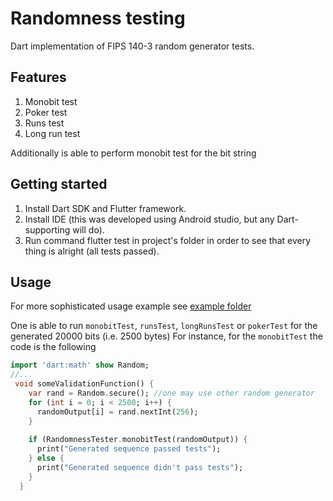 # Randomness testing

Dart implementation of FIPS 140-3 random generator tests.

## Features

1. Monobit test
2. Poker test
3. Runs test
4. Long run test

Additionally is able to perform monobit test for the bit string

## Getting started

1. Install Dart SDK and Flutter framework.
2. Install IDE (this was developed using Android studio, but any Dart-supporting will do).
3. Run command flutter test in project's folder in order to see that every thing is alright (all tests passed).

## Usage

For more sophisticated usage example see [example folder](./example/randomness_testing_example.dart)

One is able to run `monobitTest`, `runsTest`, `longRunsTest` or `pokerTest` for the generated 20000 bits (i.e. 2500 bytes)
For instance, for the `monobitTest` the code is the following

```dart
import 'dart:math' show Random;
//...
 void someValidationFunction() {
    var rand = Random.secure(); //one may use other random generator
    for (int i = 0; i < 2500; i++) {
      randomOutput[i] = rand.nextInt(256);
    }
    
    if (RandomnessTester.monobitTest(randomOutput)) {
      print("Generated sequence passed tests");
    } else {
      print("Generated sequence didn't pass tests");
    }
  }
```
